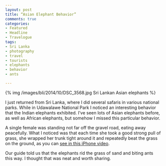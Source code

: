 ```yaml
---
layout: post
title: “Asian Elephant Behavior”
comments: true
categories:
- Featured
- Headline
- Travelogue
tags:
- Sri Lanka
- photography
- travel
- tourists
- elephants
- behavior
- ants

---
```


{% img /images/bli/2014/10/DSC_3568.jpg Sri Lankan Asian elephants %}

I just returned from Sri Lanka, where I did several safaris in various national parks. While in Udawalawe National Park I noticed an interesting behavior that the Indian elephants exhibited. I’ve seen lots of Asian elephants before, as well as African elephants, but somehow I missed this particular behavior. 

<!--more-->

A single female was standing not far off the gravel road, eating away peacefully. What I noticed was that each time she took a good strong pull of grass, she wrapped her trunk tight around it and repeatedly beat the grass on the ground, as you can [see in this iPhone video](http://youtu.be/LqPRXR_RdvE?list=UUq6TJZjUFp877PkgeJkETew).

Our guide told us that the elephants rid the grass of sand and biting ants this way. I thought that was neat and worth sharing. 


